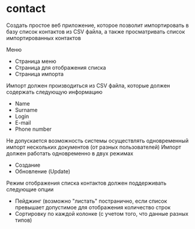 # contact

Создать простое веб приложение, которое позволит импортировать в базу список контактов из CSV файла, а также просматривать список импортированных контактов

Меню
- Страница меню
- Страница для отображения списка
- Страница импорта

Импорт должен производиться из CSV файла, которые должен содержать следующую информацию
- Name
- Surname
- Login
- E-mail
- Phone number

Не допускается возможность системы осуществлять одновременный импорт нескольких документов (от разных пользователей)
Импорт должен работать одновременно в двух режимах
- Создание
- Обновление (Update)

Режим отображения списка контактов должен поддерживать следующие опции
- Пейджинг (возможно "листать" постранично, если список превышает допустимое для отображения количество строк
- Сортировку по каждой колонке (с учетом того, что данные разных типов)